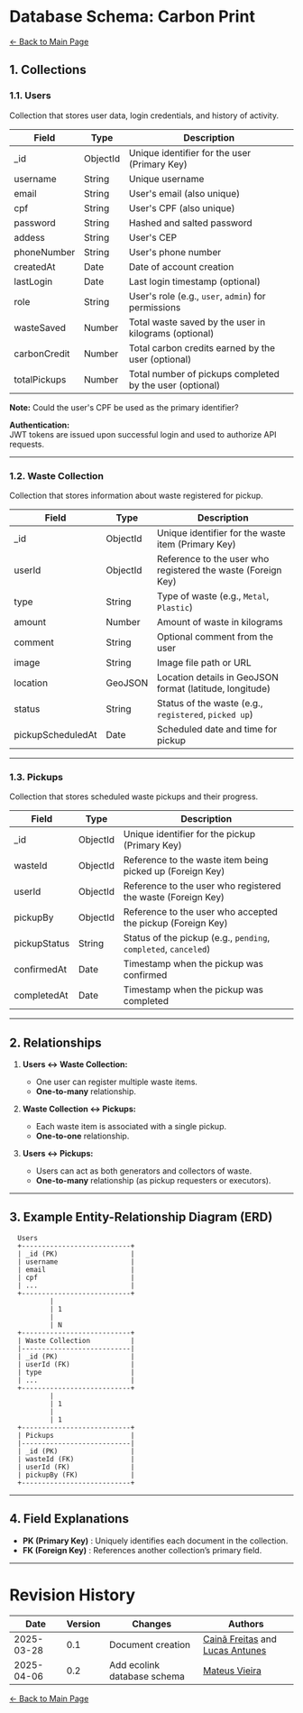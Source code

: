 # **Database Schema: Carbon Print**

[← Back to Main Page](../../../index.md)

## **1. Collections**

### **1.1. Users**

Collection that stores user data, login credentials, and history of activity.

| Field           | Type       | Description                                                              |
|-----------------|------------|--------------------------------------------------------------------------|
| _id             | ObjectId   | Unique identifier for the user (Primary Key)                             |
| username        | String     | Unique username                                                          |
| email           | String     | User's email (also unique)                                               |
| cpf             | String     | User's CPF (also unique)                                                 |
| password        | String     | Hashed and salted password                                               |
| addess          | String     | User's CEP                                                               |
| phoneNumber     | String     | User's phone number                                                      |
| createdAt       | Date       | Date of account creation                                                 |
| lastLogin       | Date       | Last login timestamp (optional)                                         |
| role            | String     | User's role (e.g., `user`, `admin`) for permissions                      |
| wasteSaved      | Number     | Total waste saved by the user in kilograms (optional)                   |
| carbonCredit    | Number     | Total carbon credits earned by the user (optional)                      |
| totalPickups    | Number     | Total number of pickups completed by the user (optional)                |

**Note:** Could the user's CPF be used as the primary identifier?

**Authentication:**  
JWT tokens are issued upon successful login and used to authorize API requests.

---

### **1.2. Waste Collection**

Collection that stores information about waste registered for pickup.

| Field               | Type     | Description                                                              |
|---------------------|----------|--------------------------------------------------------------------------|
| _id                 | ObjectId | Unique identifier for the waste item (Primary Key)                       |
| userId              | ObjectId | Reference to the user who registered the waste (Foreign Key)             |
| type                | String   | Type of waste (e.g., `Metal`, `Plastic`)                                 |
| amount              | Number   | Amount of waste in kilograms                                             |
| comment             | String   | Optional comment from the user                                           |
| image               | String   | Image file path or URL                                                   |
| location            | GeoJSON  | Location details in GeoJSON format (latitude, longitude)                |
| status              | String   | Status of the waste (e.g., `registered`, `picked up`)                    |
| pickupScheduledAt   | Date     | Scheduled date and time for pickup                                       |

---

### **1.3. Pickups**

Collection that stores scheduled waste pickups and their progress.

| Field          | Type     | Description                                                                 |
|----------------|----------|-----------------------------------------------------------------------------|
| _id            | ObjectId | Unique identifier for the pickup (Primary Key)                              |
| wasteId        | ObjectId | Reference to the waste item being picked up (Foreign Key)                   |
| userId         | ObjectId | Reference to the user who registered the waste (Foreign Key)                |
| pickupBy       | ObjectId | Reference to the user who accepted the pickup (Foreign Key)                 |
| pickupStatus   | String   | Status of the pickup (e.g., `pending`, `completed`, `canceled`)             |
| confirmedAt    | Date     | Timestamp when the pickup was confirmed                                     |
| completedAt    | Date     | Timestamp when the pickup was completed                                     |

---

## **2. Relationships**

1. **Users ↔ Waste Collection:**
   - One user can register multiple waste items.
   - **One-to-many** relationship.

2. **Waste Collection ↔ Pickups:**
   - Each waste item is associated with a single pickup.
   - **One-to-one** relationship.

3. **Users ↔ Pickups:**
   - Users can act as both generators and collectors of waste.
   - **One-to-many** relationship (as pickup requesters or executors).

---

## **3. Example Entity-Relationship Diagram (ERD)**

```
  Users
  +---------------------------+
  | _id (PK)                  |
  | username                  |
  | email                     |
  | cpf                       |
  | ...                       |
  +---------------------------+
          |
          | 1
          |
          | N
  +---------------------------+
  | Waste Collection          |
  |---------------------------|
  | _id (PK)                  |
  | userId (FK)               |
  | type                      |
  | ...                       |
  +---------------------------+
          |
          | 1
          |
          | 1
  +---------------------------+
  | Pickups                   |
  |---------------------------|
  | _id (PK)                  |
  | wasteId (FK)              |
  | userId (FK)               |
  | pickupBy (FK)             |
  +---------------------------+
```

---

## **4. Field Explanations**

* **PK (Primary Key)** : Uniquely identifies each document in the collection.
* **FK (Foreign Key)** : References another collection’s primary field.

---

# Revision History

| Date       | Version | Changes                           | Authors |
| ---------- | ------- | --------------------------------- | ------- |
| 2025-03-28 | 0.1     | Document creation                 | [Cainã Freitas](https://github.com/freitasc) and [Lucas Antunes](https://github.com/LucasGSAntunes)        |
| 2025-04-06 | 0.2     | Add ecolink database schema               | [Mateus Vieira](https://github.com/matix0)|

[← Back to Main Page](../../../index.md)
